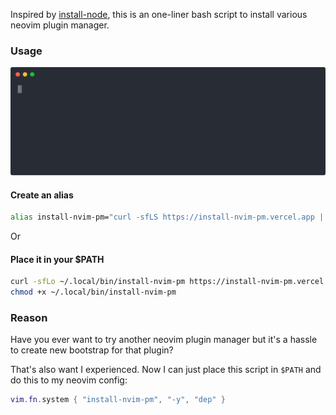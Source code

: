 Inspired by [install-node](https://github.com/vercel/install-node), this is an one-liner bash script to install various neovim plugin manager.

### Usage

<img src="./demo/install-paq.svg" width="640" alt="Demo" />

#### Create an alias

```bash
alias install-nvim-pm="curl -sfLS https://install-nvim-pm.vercel.app | bash -s --"
```

Or

#### Place it in your $PATH

```bash
curl -sfLo ~/.local/bin/install-nvim-pm https://install-nvim-pm.vercel.app
chmod +x ~/.local/bin/install-nvim-pm
```

### Reason

Have you ever want to try another neovim plugin manager but it's a hassle to create new bootstrap for that plugin?

That's also want I experienced. Now I can just place this script in `$PATH` and do this to my neovim config:

```lua
vim.fn.system { "install-nvim-pm", "-y", "dep" }
```
